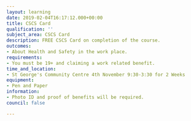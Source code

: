 ```yaml
---
layout: learning
date: 2019-02-04T16:17:12.000+00:00
title: CSCS Card
qualification: ''
subject_area: CSCS Card
description: FREE CSCS Card on completion of the course.
outcomes:
- About Health and Safety in the work place.
requirements:
- You must be 19+ and claiming a work related benefit.
time_and_location:
- St George's Community Centre 4th November 9:30-3:30 for 2 Weeks
equipment:
- Pen and Paper
information:
- Photo ID and proof of benefits will be required.
council: false

---
```

